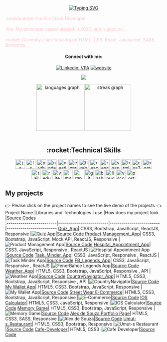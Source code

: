 ## 
<div align=center>
     <a href="https://git.io/typing-svg"><img src="https://readme-typing-svg.demolab.com?font=VT323&size=35&duration=3500&pause=300&color=color=A89568&center=true&vCenter=true&width=500&lines=Hi🖐+I'm+Umut;Welcome+to+my+profile!;Description+of+myself%3A;Full+Stack+Developer;" alt="Typing SVG" /></a>
</div>

<br>
<font color="pink"> :snowboarder: I'm Full Stack Developer</font>
</br>
<br>
<font color="pink"> :fire: My developer career started in 2022, and it goes on...</font>
</br>
<br>
<font color="pink"> :rocket: Currently, I am focusing on HTML, CSS, React, Javascript, SASS, Bootstrap...</font>
</br>


<div align=center>

#### Connect with me:

[![Linkedin: VPA](https://img.shields.io/badge/linkedin-%230077B5.svg?&style=for-the-badge&logo=linkedin&logoColor=white)](https://www.linkedin.com/in/ucangun/)
[![website](https://img.shields.io/badge/gmail-f1f2f6.svg?&style=for-the-badge&logo=gmail&logoColor=red)](mailto:ucangun76@gmail.com)

![](https://komarev.com/ghpvc/?username=ucangun&style=flat-square)

</div>

<div align="center">
  <img src="https://github-readme-stats.vercel.app/api/top-langs?username=ucangun&locale=en&hide_title=false&layout=compact&card_width=320&langs_count=5&theme=dracula&hide_border=true&order=2" height="150" alt="languages graph"  />
  <img src="https://streak-stats.demolab.com?user=ucangun&locale=en&mode=weekly&theme=dracula&hide_border=true&border_radius=5&order=3" height="150" alt="streak graph"  />
</div>

</br>

<div align="center">
<h2 align="center">:rocket:Technical Skills</h2>

<img width="30px" alt="js" title="js" src="https://skillicons.dev/icons?i=js" />
<img width="30px" alt="ts" title="ts" src="https://skillicons.dev/icons?i=ts" />
<img width="30px" alt="python" title="python" src="https://skillicons.dev/icons?i=py&theme=light" />
<img width="30px" alt="nodejs" title="nodejs" src="https://skillicons.dev/icons?i=nodejs" />
<img width="30px" alt="nestjs" title="nestjs" src="https://skillicons.dev/icons?i=nestjs" />
<img width="30px" alt="expressjs" title="expressjs" src="https://skillicons.dev/icons?i=express" />
<img width="30px" alt="firebase" title="firebase" src="https://skillicons.dev/icons?i=firebase" />
<img width="30px" alt="react" title="react" src="https://skillicons.dev/icons?i=react" />
<img width="30px" alt="react  title="react native" src="https://cdn.jsdelivr.net/gh/devicons/devicon/icons/react/react-original.svg" />
<img width="30px" alt="sass" title="sass" src="https://skillicons.dev/icons?i=sass" />
<img width="30px" alt="html5" title="html5" src="https://skillicons.dev/icons?i=html" />
<img width="30px" alt="css3" title="css3" src="https://skillicons.dev/icons?i=css" />
<img width="30px" alt="bootstrap" title="bootstrap" src="https://skillicons.dev/icons?i=bootstrap" />
<br/>
<img width="30px" alt="tailwind" title="tailwind" src="https://skillicons.dev/icons?i=tailwind" />
<img width="30px" alt="redux" title="redux" src="https://skillicons.dev/icons?i=redux" />
<img width="30px" alt="vite" title="vite" src="https://skillicons.dev/icons?i=vite" />
<img width="30px" alt="mysql" title="mysql" src="https://skillicons.dev/icons?i=mysql" />
<img width="30px" alt="mongodb" title="mongodb" src="https://skillicons.dev/icons?i=mongodb" />
<img width="30px" alt="git" title="git" src="https://skillicons.dev/icons?i=git" />
<img width="30px" alt="bash" title="bash" src="https://skillicons.dev/icons?i=bash" />
<img width="30px" alt="linux" title="linux" src="https://skillicons.dev/icons?i=linux" />
<img width="30px" alt="vscode" title="vscode" src="https://skillicons.dev/icons?i=vscode" />
<img width="30px" alt="postman" title="postman" src="https://skillicons.dev/icons?i=postman" />
</div>


## My projects
👉 Please click on the project names to see the live demo of the projects 👈
  Project Name       |Libraries and Technologies I use     |How does my project look          |Source Codes       
:-------------------------|-------------------------|-------------------------|-------------------------
[Quiz_App](https://itmasterquizapp.netlify.app/)| CSS3, Bootstrap, JavaScript, ReactJS, Responsive |![Quiz App](https://github.com/user-attachments/assets/f9fd7044-6edf-45bb-9e89-8a222eade1b7)|[Source Code](https://github.com/ucangun/Quiz_App)
[Product Management_App](https://umutproductmanagement.netlify.app/)| CSS3, Bootstrap, JavaScript, Mock API, ReactJS, Responsive |![Product Management App](https://github.com/user-attachments/assets/3f5289ef-d0f2-41c5-b6e9-a806ec5d0a07)|[Source Code](https://github.com/ucangun/Product_Management_App)
[Hospital_Appointment_App](https://okudurhospital.netlify.app/)| CSS3, JavaScript, Responsive , ReactJS |![Hospital Appointment App](https://github.com/user-attachments/assets/d8542b5c-ec57-4851-98f0-0a868d694915)|[Source Code](https://github.com/ucangun/Hospital_Appointment-_App)
[Task_Minder_App](https://taskminderappumut.netlify.app/)| CSS3, JavaScript, Responsive , ReactJS |![Task Minder App](https://github.com/user-attachments/assets/8580fa01-7b6e-426c-904a-31b68e0e1f8f)|[Source Code](https://github.com/ucangun/Task_Minder)
[FB_Legends_App](https://fenerbahcelegends.netlify.app/)| CSS3, JavaScript, Responsive , ReactJS |![FenerBahce Legends App](https://github.com/user-attachments/assets/2280a022-8cac-4533-8c82-fcb9cf9a1226)|[Source Code](https://github.com/ucangun/FB_Legends)
[Weather_App](https://umutweatherapp.netlify.app/)| HTML5, CSS3, Bootstrap, JavaScript, Responsive , API |![Weather App](https://github.com/ucangun/ucangun/assets/149247682/234318e9-cc6e-476c-8a56-b90210dfbe0d)|[Source Code](https://github.com/ucangun/Weather_App--v2)
[CountryNavigator_App](https://umutlocationapp.netlify.app/)| HTML5, CSS3, Bootstrap, JavaScript, Responsive , API |![CountryNavigator](https://github.com/ucangun/ucangun/assets/149247682/ef185f74-4e46-47e1-b530-8246e76ebebb)|[Source Code](https://github.com/ucangun/CountryNavigator_App/tree/main)
[My Wallet App](https://umutwalletapp.netlify.app/)| HTML5, CSS3, Bootstrap, JavaScript, Responsive |![My Wallet App](https://github.com/ucangun/ucangun/assets/149247682/9b8c6048-f060-4dbe-9d02-e9615b4bc1f1)|[Source Code](https://github.com/ucangun/My_Wallet_App)
[Street Wear E-Commerce](https://streetwearapp.netlify.app/)| HTML5, CSS3, Bootstrap, JavaScript, Responsive |![E-Commerce](https://github.com/ucangun/ucangun/assets/149247682/62769a8c-3449-495a-941f-108ba33f0c5a)|[Source Code](https://github.com/ucangun/E_Commerce_Project)
[IOS Calculator](https://umutioscalculator.netlify.app/)| HTML5, CSS3, JavaScript, Responsive |![IOS Calculator](https://github.com/ucangun/ucangun/assets/149247682/8af9b78e-69dd-4684-b9d8-3aa684ac53c3)|[Source Code](https://github.com/ucangun/IOS_Calculator)
[Memory Game](https://umutsmemorygame.netlify.app/)| HTML5, CSS3, Bootstrap, JavaScript, Responsive |![Memory Game](https://github.com/ucangun/ucangun/assets/149247682/abb27d28-8c56-43f0-8850-497a1fd00641)|[Source Code](https://github.com/ucangun/Memory_Game_With_Js)
[Alex de Souza Portfolio Page](https://ucangunalex.netlify.app/)| HTML5, CSS3, SASS, Responsive |![Alex de Souza](https://github.com/ucangun/ucangun/assets/149247682/5b466509-d9ff-4dff-bdb9-a173aefc66eb)|[Source Code](https://github.com/ucangun/Alex_Sass_Project)
[Umut-s_Restaurant](https://umutsveganestaurant.netlify.app)| HTML5, CSS3, Bootstrap, Responsive |![Umut-s Restaurant](https://github.com/ucangun/ucangun/assets/149247682/9d7ce1d5-99ba-4503-981a-19aac1718d68)|[Source Code](  https://github.com/ucangun/Umut-s_Restaurant)
[Cafe-Developer](https://cafedeveloper.netlify.app)| HTML5, CSS3 |![Cafe Developer](https://github.com/ucangun/ucangun/assets/149247682/38a9f41e-cedb-4481-8850-7f4f97c0c151)|[Source Code]( https://github.com/ucangun/Cafe-Developer)


</div>
</br>
<br>
